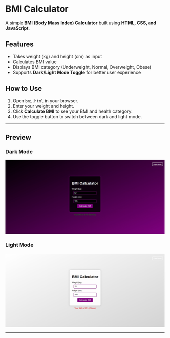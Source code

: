 # BMI Calculator

A simple **BMI (Body Mass Index) Calculator** built using **HTML, CSS, and JavaScript**.

## Features
- Takes weight (kg) and height (cm) as input  
- Calculates BMI value  
- Displays BMI category (Underweight, Normal, Overweight, Obese)  
- Supports **Dark/Light Mode Toggle** for better user experience  

## How to Use
1. Open `bmi.html` in your browser.  
2. Enter your weight and height.  
3. Click **Calculate BMI** to see your BMI and health category.  
4. Use the toggle button to switch between dark and light mode.  

---

## Preview
### Dark Mode
![BMI Calculator Dark Mode](dark-mode.png)

### Light Mode
![BMI Calculator Light Mode](light-mode.png)

---